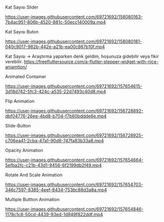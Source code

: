 
Kat Sayısı Slider 

https://user-images.githubusercontent.com/69721692/158080163-7b4ac951-806b-4520-881c-50ecc140009a.mp4


Kat Sayısı Buton

https://user-images.githubusercontent.com/69721692/158080181-040c9017-982b-442e-a21b-ea00c867b10f.mp4


Kat Sayısı -> Araştırma yaparken denk geldim, hoşunuza gidebilir veya fikir verebilir. https://freefluttersource.com/a-flutter-stepper-widget-with-nice-aniamtion/


Animated Container

https://user-images.githubusercontent.com/69721692/157654615-3d18d742-5fc3-424c-a535-22d7493c40d8.mp4


Flip Animation

https://user-images.githubusercontent.com/69721692/156728892-dbf04776-26ee-4bd8-b704-f7b60bddde6e.mp4


Slide-Button

https://user-images.githubusercontent.com/69721692/156728925-c706ea41-2cba-47a1-90d8-747fa83b33a8.mp4


Opacity Animation

https://user-images.githubusercontent.com/69721692/157654664-5efba2fc-c21b-43d1-9456-6f2199db2f49.mp4


Rotate And Scale Animation

https://user-images.githubusercontent.com/69721692/157654703-346c7597-8385-4eef-8434-753bc88d3a8a.mp4

Multiple Buttton Animation


https://user-images.githubusercontent.com/69721692/157654846-1178c1c8-50cd-4439-93ed-1d949f822ddf.mp4

